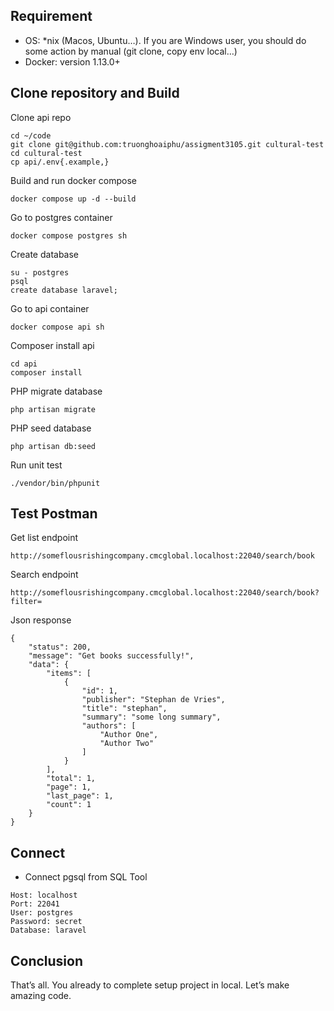 ## Requirement
- OS: *nix (Macos, Ubuntu…).  If you are Windows user, you should do some action by manual (git clone, copy env local…)
- Docker: version 1.13.0+

## Clone repository and Build

Clone api repo

```shell
cd ~/code
git clone git@github.com:truonghoaiphu/assigment3105.git cultural-test
cd cultural-test
cp api/.env{.example,}
```

Build and run docker compose

```shell
docker compose up -d --build
```

Go to postgres container

```shell
docker compose postgres sh
```

Create database

```shell
su - postgres
psql
create database laravel;
```
Go to api container

```shell
docker compose api sh
```

Composer install api

```shell
cd api
composer install
```

PHP migrate database
```shell
php artisan migrate
```

PHP seed database
```shell
php artisan db:seed
```

Run unit test

```shell
./vendor/bin/phpunit
```

## Test Postman

Get list endpoint
```shell
http://someflousrishingcompany.cmcglobal.localhost:22040/search/book
```

Search endpoint
```shell
http://someflousrishingcompany.cmcglobal.localhost:22040/search/book?filter=
```
Json response

```shell
{
    "status": 200,
    "message": "Get books successfully!",
    "data": {
        "items": [
            {
                "id": 1,
                "publisher": "Stephan de Vries",
                "title": "stephan",
                "summary": "some long summary",
                "authors": [
                    "Author One",
                    "Author Two"
                ]
            }
        ],
        "total": 1,
        "page": 1,
        "last_page": 1,
        "count": 1
    }
}
```

## Connect
- Connect pgsql from SQL Tool

```shell
Host: localhost
Port: 22041
User: postgres
Password: secret
Database: laravel
```

## Conclusion
That’s all. You already to complete setup project in local. Let’s make amazing code.

